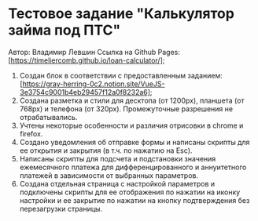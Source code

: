 # Тестовое задание "Калькулятор займа под ПТС"

Автор: Владимир Левшин
Ссылка на Github Pages: [https://timeliercomb.github.io/loan-calculator/];

1. Создан блок в соответствии с предоставленным заданием: [https://gray-herring-0c2.notion.site/VueJS-3e3754c9001b4eb29457f12a0f8232a6];
2. Создана разметка и стили для десктопа (от 1200px), планшета (от 768px) и телефона (от 320px). Промежуточные разрешения не отрабатывались.
3. Учтены некоторые особенности и различия отрисовки в chrome и firefox. 
4. Создано уведомления об отправке формы и написаны скрипты для ее открытия и закрытия (в т.ч. по нажатию на Esc).
5. Написаны скрипты для подсчета и подстановки значения ежемесячного платежа для дифференцированного и аннуитетного платежей в зависимости от выбранных параметров.
6. Создана отдельная страница с настройкой параметров и подключены скрипты для ее отображения по нажатии на иконку настройки и ее закрытие по нажатии на кнопку подтверждения без перезагрузки страницы.
